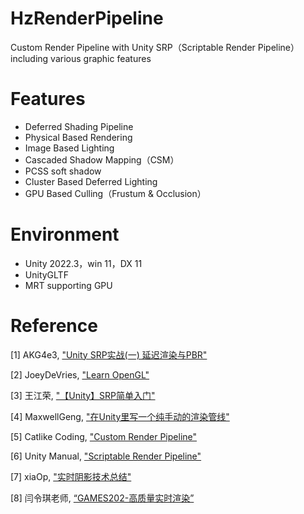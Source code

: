 # HzRenderPipeline

Custom Render Pipeline with Unity SRP（Scriptable Render Pipeline）including various  graphic features


# Features

* Deferred Shading Pipeline
* Physical Based Rendering
* Image Based Lighting
* Cascaded Shadow Mapping（CSM）
* PCSS soft shadow
* Cluster Based Deferred Lighting
* GPU Based Culling（Frustum & Occlusion）



# Environment

* Unity 2022.3，win 11，DX 11
* UnityGLTF
* MRT supporting GPU


# Reference
[1] AKG4e3, ["Unity SRP实战(一) 延迟渲染与PBR"](https://zhuanlan.zhihu.com/p/458890891)

[2]  JoeyDeVries, ["Learn OpenGL"](https://learnopengl-cn.github.io/07%20PBR/01%20Theory/)

[3] 王江荣, ["【Unity】SRP简单入门"](https://zhuanlan.zhihu.com/p/378828898)

[4] MaxwellGeng, ["在Unity里写一个纯手动的渲染管线"](https://zhuanlan.zhihu.com/p/43588045)

[5] Catlike Coding, ["Custom Render Pipeline"](https://catlikecoding.com/unity/tutorials/custom-srp/custom-render-pipeline/)

[6] Unity Manual, ["Scriptable Render Pipeline"](https://docs.unity3d.com/2021.2/Documentation/Manual/ScriptableRenderPipeline.html)

[7] xiaOp, ["实时阴影技术总结"](https://xiaoiver.github.io/coding/2018/09/27/%E5%AE%9E%E6%97%B6%E9%98%B4%E5%BD%B1%E6%8A%80%E6%9C%AF%E6%80%BB%E7%BB%93.html)

[8] 闫令琪老师, [“GAMES202-高质量实时渲染”](https://www.bilibili.com/video/BV1YK4y1T7yY)














